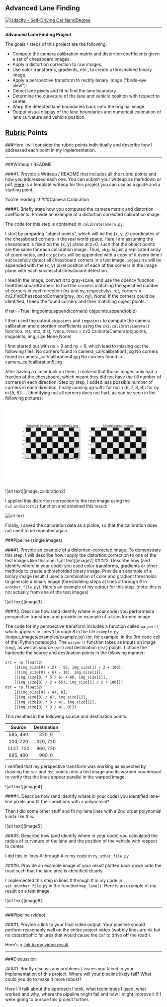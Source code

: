 ## Advanced Lane Finding
[![Udacity - Self-Driving Car NanoDegree](https://s3.amazonaws.com/udacity-sdc/github/shield-carnd.svg)](http://www.udacity.com/drive)

---

**Advanced Lane Finding Project**

The goals / steps of this project are the following:

* Compute the camera calibration matrix and distortion coefficients given a set of chessboard images.
* Apply a distortion correction to raw images.
* Use color transforms, gradients, etc., to create a thresholded binary image.
* Apply a perspective transform to rectify binary image ("birds-eye view").
* Detect lane pixels and fit to find the lane boundary.
* Determine the curvature of the lane and vehicle position with respect to center.
* Warp the detected lane boundaries back onto the original image.
* Output visual display of the lane boundaries and numerical estimation of lane curvature and vehicle position.

[//]: # (Image References)

[image_calibration1]: ./camera_cal/corners/corners_found_ny6_nx8_calibration2.png "Corners with ny=6 and nx=8"
[image_calibration1]: ./camera_cal/corners/corners_found_ny6_nx9_calibration2.png "Corners with ny=6 and nx=9"
[image_calibration3]: ./camera_cal/undistored/undistort_output_calibration1.png "Undistorted image 1"

[image_undistored]: output_images/undistored.png "Undistorted lane image"
[image_binary]: output_images/binarycombinedthresholds.png "Binary lane image"
[image_warped]: binarycombinedthresholds/transformed_perspective.png "Warped image"
[image_detected_lines]: binarycombinedthresholds/detected_lanes.png "Detected Lines"
[image_plotted_lines]: binarycombinedthresholds/plotted_lines.png "Fitted curve through detected Lines"

[image_final]: ./examples/detected_lane.png "Output image"

[video1]: ./project_video_processed.mp4 "Video Output"

## [Rubric](https://review.udacity.com/#!/rubrics/571/view) Points
###Here I will consider the rubric points individually and describe how I addressed each point in my implementation.

---
###Writeup / README

####1. Provide a Writeup / README that includes all the rubric points and how you addressed each one.  You can submit your writeup as markdown or pdf.  [Here](https://github.com/udacity/CarND-Advanced-Lane-Lines/blob/master/writeup_template.md) is a template writeup for this project you can use as a guide and a starting point.

You're reading it!
###Camera Calibration

####1. Briefly state how you computed the camera matrix and distortion coefficients. Provide an example of a distortion corrected calibration image.

The code for this step is contained in  `calibratecamera.py`.

I start by preparing "object points", which will be the (x, y, z) coordinates of the chessboard corners in the real world space. Here I am assuming the chessboard is fixed on the (x, y) plane at z=0, such that the object points are the same for each calibration image.  Thus, `objp` is just a replicated array of coordinates, and `objpoints` will be appended with a copy of it every time I successfully detect all chessboard corners in a test image.  `imgpoints` will be appended with the (x, y) pixel position of each of the corners in the image plane with each successful chessboard detection.

I read in the image, convert it to gray-scale, and use the opencv function findChessboardCorners to find the corners matching the specified number of corners in each direction (nx and ny, respectivly).
  ret, corners = cv2.findChessboardCorners(gray, (nx, ny), None)
If the corners could be identified, I keep the found corners and their matching object points.

  if ret==True:
    imgpoints.append(corners)
    objpoints.append(objp)

I then used the output `objpoints` and `imgpoints` to compute the camera calibration and distortion coefficients using the `cv2.calibrateCamera()` function.
  ret, mtx, dist, rvecs, tvecs = cv2.calibrateCamera(objpoints, imgpoints, img_size,None,None)

I first started out with nx = 9 and ny = 6, which lead to missing out the following files:
  No corners found in camera_cal/calibration1.jpg
  No corners found in camera_cal/calibration4.jpg
  No corners found in camera_cal/calibration5.jpg

After having a closer look on them, I realized that those images only had a fraction of the chessboard, which meant they did not have the fill number of corners in each direction. Step by step, I added less possible number of corners in each direction, finally coming up with:
  for nx in [6, 7, 8, 9]:
      for ny in [5, 6]:
        ...
Identifying not all corners does not hurt, as can be seen in the following pictures:

![Undistored Image 1](camera_cal/undistored/undistort_output_calibration1.jpg)

![alt text][image_calibration2]

I applied this distortion correction to the test image using the `cv2.undistort()` function and obtained this result:

![alt text][image_calibration3]

Finally, I saved the calibration data as a pickle, so that the calibration does not need to be repeated again.

###Pipeline (single images)

####1. Provide an example of a distortion-corrected image.
To demonstrate this step, I will describe how I apply the distortion correction to one of the test images like this one:
![alt text][image2]
####2. Describe how (and identify where in your code) you used color transforms, gradients or other methods to create a thresholded binary image.  Provide an example of a binary image result.
I used a combination of color and gradient thresholds to generate a binary image (thresholding steps at lines # through # in `another_file.py`).  Here's an example of my output for this step.  (note: this is not actually from one of the test images)

![alt text][image3]

####3. Describe how (and identify where in your code) you performed a perspective transform and provide an example of a transformed image.

The code for my perspective transform includes a function called `warper()`, which appears in lines 1 through 8 in the file `example.py` (output_images/examples/example.py) (or, for example, in the 3rd code cell of the IPython notebook).  The `warper()` function takes as inputs an image (`img`), as well as source (`src`) and destination (`dst`) points.  I chose the hardcode the source and destination points in the following manner:

```
src = np.float32(
    [[(img_size[0] / 2) - 55, img_size[1] / 2 + 100],
    [((img_size[0] / 6) - 10), img_size[1]],
    [(img_size[0] * 5 / 6) + 60, img_size[1]],
    [(img_size[0] / 2 + 55), img_size[1] / 2 + 100]])
dst = np.float32(
    [[(img_size[0] / 4), 0],
    [(img_size[0] / 4), img_size[1]],
    [(img_size[0] * 3 / 4), img_size[1]],
    [(img_size[0] * 3 / 4), 0]])

```
This resulted in the following source and destination points:

| Source        | Destination   |
|:-------------:|:-------------:|
| 585, 460      | 320, 0        |
| 203, 720      | 320, 720      |
| 1127, 720     | 960, 720      |
| 695, 460      | 960, 0        |

I verified that my perspective transform was working as expected by drawing the `src` and `dst` points onto a test image and its warped counterpart to verify that the lines appear parallel in the warped image.

![alt text][image4]

####4. Describe how (and identify where in your code) you identified lane-line pixels and fit their positions with a polynomial?

Then I did some other stuff and fit my lane lines with a 2nd order polynomial kinda like this:

![alt text][image5]

####5. Describe how (and identify where in your code) you calculated the radius of curvature of the lane and the position of the vehicle with respect to center.

I did this in lines # through # in my code in `my_other_file.py`

####6. Provide an example image of your result plotted back down onto the road such that the lane area is identified clearly.

I implemented this step in lines # through # in my code in `yet_another_file.py` in the function `map_lane()`.  Here is an example of my result on a test image:

![alt text][image6]

---

###Pipeline (video)

####1. Provide a link to your final video output.  Your pipeline should perform reasonably well on the entire project video (wobbly lines are ok but no catastrophic failures that would cause the car to drive off the road!).

Here's a [link to my video result](./project_video.mp4)

---

###Discussion

####1. Briefly discuss any problems / issues you faced in your implementation of this project.  Where will your pipeline likely fail?  What could you do to make it more robust?

Here I'll talk about the approach I took, what techniques I used, what worked and why, where the pipeline might fail and how I might improve it if I were going to pursue this project further.
